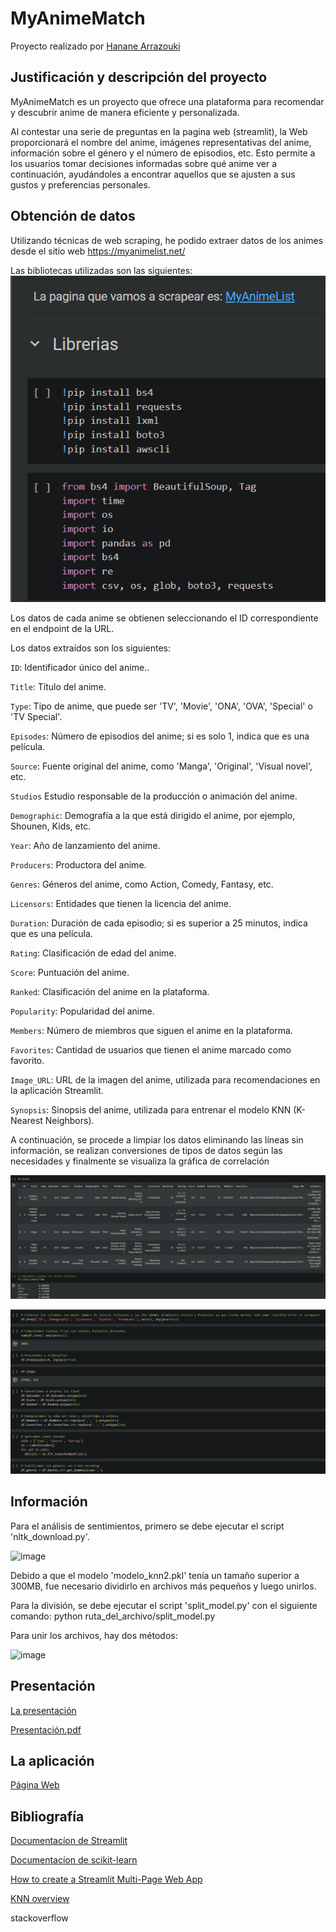 # MyAnimeMatch

Proyecto realizado por [Hanane Arrazouki](https://github.com/HananeArrazouki)

## Justificación y descripción del proyecto
MyAnimeMatch es un proyecto que ofrece una plataforma para recomendar y descubrir anime de manera eficiente y personalizada.

Al contestar una serie de preguntas en la pagina web (streamlit), la Web proporcionará el nombre del anime, imágenes representativas del anime, información sobre el género y el número de episodios, etc. Esto permite a los usuarios tomar decisiones informadas sobre qué anime ver a continuación, ayudándoles a encontrar aquellos que se ajusten a sus gustos y preferencias personales.

## Obtención de datos

Utilizando técnicas de web scraping, he podido extraer datos de los animes desde el sitio web https://myanimelist.net/

Las bibliotecas utilizadas son las siguientes:
![alt text](image.png)

Los datos de cada anime se obtienen seleccionando el ID correspondiente en el endpoint de la URL.

Los datos extraídos son los siguientes:

`ID`: Identificador único del anime..

`Title`: Título del anime.

`Type`: Tipo de anime, que puede ser 'TV', 'Movie', 'ONA', 'OVA', 'Special' o 'TV Special'.

`Episodes`: Número de episodios del anime; si es solo 1, indica que es una película.

`Source`: Fuente original del anime, como 'Manga', 'Original', 'Visual novel', etc.

`Studios` Estudio responsable de la producción o animación del anime.

`Demographic`: Demografía a la que está dirigido el anime, por ejemplo, Shounen, Kids, etc.

`Year`: Año de lanzamiento del anime.

`Producers`: Productora del anime.

`Genres`: Géneros del anime, como Action, Comedy, Fantasy, etc.

`Licensors`: Entidades que tienen la licencia del anime.

`Duration`: Duración de cada episodio; si es superior a 25 minutos, indica que es una película.

`Rating`: Clasificación de edad del anime.

`Score`: Puntuación del anime.

`Ranked`: Clasificación del anime en la plataforma.

`Popularity`: Popularidad del anime.

`Members`: Número de miembros que siguen el anime en la plataforma.

`Favorites`: Cantidad de usuarios que tienen el anime marcado como favorito.

`Image_URL`: URL de la imagen del anime, utilizada para recomendaciones en la aplicación Streamlit.

`Synopsis`: Sinopsis del anime, utilizada para entrenar el modelo KNN (K-Nearest Neighbors).

A continuación, se procede a limpiar los datos eliminando las líneas sin información, se realizan conversiones de tipos de datos según las necesidades y finalmente se visualiza la gráfica de correlación

![alt text](image-1.png)

![alt text](image-2.png)

## Información

Para el análisis de sentimientos, primero se debe ejecutar el script 'nltk_download.py'.

![image](https://github.com/HananeArrazouki/MyAnimeMatch/assets/102030958/06538c74-ffc2-4730-993a-33de6d7ce08d)

Debido a que el modelo 'modelo_knn2.pkl' tenía un tamaño superior a 300MB, fue necesario dividirlo en archivos más pequeños y luego unirlos.

Para la división, se debe ejecutar el script 'split_model.py' con el siguiente comando: python ruta_del_archivo/split_model.py

Para unir los archivos, hay dos métodos:

![image](https://github.com/HananeArrazouki/MyAnimeMatch/assets/102030958/ff035055-51de-4019-8f69-b2efdd9eee8e)

## Presentación

[La presentación](https://www.canva.com/design/DAGIVOO5QFs/wwoo1RgQG7jxfpS1VkpY4A/edit?utm_content=DAGIVOO5QFs&utm_campaign=designshare&utm_medium=link2&utm_source=sharebutton)

[Presentación.pdf](https://github.com/user-attachments/files/15866532/Presentacion.TFM.Hanane.Arrazouki.pdf)

## La aplicación

[Página Web](https://myanimematch.streamlit.app/)

## Bibliografía

[Documentacíon de Streamlit](https://docs.streamlit.io/deploy/streamlit-community-cloud/deploy-your-app)

[Documentacíon de scikit-learn](https://scikit-learn.org/stable/modules/neighbors.html)

[How to create a Streamlit Multi-Page Web App](https://www.youtube.com/watch?v=YClmpnpszq8)

[KNN overview](https://morioh.com/a/dad083a07e63/how-to-build-a-knn-classification-model-from-scratch-and-visualize-it-using-streamlit)

stackoverflow


